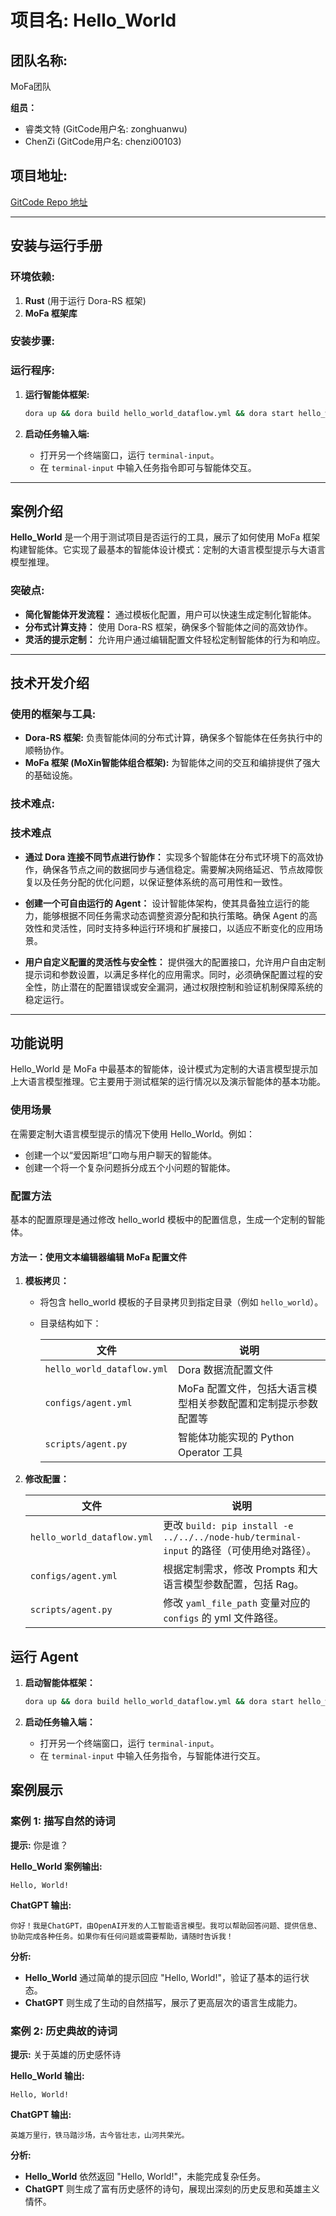 # **项目名: Hello_World**

## **团队名称:**

MoFa团队

**组员：**

- 睿类文特 (GitCode用户名: zonghuanwu)
- ChenZi (GitCode用户名: chenzi00103)

## **项目地址:**

[GitCode Repo 地址](https://gitcode.com/moxin-org/mofa/overview)

------

## **安装与运行手册**

### **环境依赖:**

1. **Rust** (用于运行 Dora-RS 框架)
2. **MoFa 框架库**

### **安装步骤:**

### **运行程序:**

1. **运行智能体框架:**
   ```bash
   dora up && dora build hello_world_dataflow.yml && dora start hello_world_dataflow.yml
   ```

2. **启动任务输入端:**
   - 打开另一个终端窗口，运行 `terminal-input`。
   - 在 `terminal-input` 中输入任务指令即可与智能体交互。

------

## **案例介绍**

**Hello_World** 是一个用于测试项目是否运行的工具，展示了如何使用 MoFa 框架构建智能体。它实现了最基本的智能体设计模式：定制的大语言模型提示与大语言模型推理。

### **突破点:**

- **简化智能体开发流程：** 通过模板化配置，用户可以快速生成定制化智能体。
- **分布式计算支持：** 使用 Dora-RS 框架，确保多个智能体之间的高效协作。
- **灵活的提示定制：** 允许用户通过编辑配置文件轻松定制智能体的行为和响应。

------

## **技术开发介绍**

### **使用的框架与工具:**

- **Dora-RS 框架:** 负责智能体间的分布式计算，确保多个智能体在任务执行中的顺畅协作。
- **MoFa 框架 (MoXin智能体组合框架):** 为智能体之间的交互和编排提供了强大的基础设施。

### **技术难点:**

### **技术难点**

- **通过 Dora 连接不同节点进行协作：**
  实现多个智能体在分布式环境下的高效协作，确保各节点之间的数据同步与通信稳定。需要解决网络延迟、节点故障恢复以及任务分配的优化问题，以保证整体系统的高可用性和一致性。

- **创建一个可自由运行的 Agent：**
  设计智能体架构，使其具备独立运行的能力，能够根据不同任务需求动态调整资源分配和执行策略。确保 Agent 的高效性和灵活性，同时支持多种运行环境和扩展接口，以适应不断变化的应用场景。

- **用户自定义配置的灵活性与安全性：**
  提供强大的配置接口，允许用户自由定制提示词和参数设置，以满足多样化的应用需求。同时，必须确保配置过程的安全性，防止潜在的配置错误或安全漏洞，通过权限控制和验证机制保障系统的稳定运行。

------

## **功能说明**

Hello_World 是 MoFa 中最基本的智能体，设计模式为定制的大语言模型提示加上大语言模型推理。它主要用于测试框架的运行情况以及演示智能体的基本功能。

### **使用场景**

在需要定制大语言模型提示的情况下使用 Hello_World。例如：

- 创建一个以“爱因斯坦”口吻与用户聊天的智能体。
- 创建一个将一个复杂问题拆分成五个小问题的智能体。

### **配置方法**

基本的配置原理是通过修改 hello_world 模板中的配置信息，生成一个定制的智能体。

#### **方法一：使用文本编辑器编辑 MoFa 配置文件**

1. **模板拷贝：**
   - 将包含 hello_world 模板的子目录拷贝到指定目录（例如 `hello_world`）。
   - 目录结构如下：

     | 文件                          | 说明                                                         |
     |-------------------------------|--------------------------------------------------------------|
     | `hello_world_dataflow.yml`    | Dora 数据流配置文件                                           |
     | `configs/agent.yml`           | MoFa 配置文件，包括大语言模型相关参数配置和定制提示参数配置等 |
     | `scripts/agent.py`            | 智能体功能实现的 Python Operator 工具                        |


2. **修改配置：**

   | 文件                            | 说明                                                         |
   |---------------------------------|--------------------------------------------------------------|
   | `hello_world_dataflow.yml`      | 更改 `build: pip install -e ../../../node-hub/terminal-input` 的路径（可使用绝对路径）。 |
   | `configs/agent.yml`             | 根据定制需求，修改 Prompts 和大语言模型参数配置，包括 Rag。 |
   | `scripts/agent.py`              | 修改 `yaml_file_path` 变量对应的 `configs` 的 yml 文件路径。   |



## **运行 Agent**

1. **启动智能体框架：**
   ```bash
   dora up && dora build hello_world_dataflow.yml && dora start hello_world_dataflow.yml
   ```

2. **启动任务输入端：**
   - 打开另一个终端窗口，运行 `terminal-input`。
   - 在 `terminal-input` 中输入任务指令，与智能体进行交互。


## **案例展示**

### **案例 1: 描写自然的诗词**

**提示:** 你是谁？

**Hello_World 案例输出:**
```
Hello, World!
```

**ChatGPT 输出:**
```
你好！我是ChatGPT，由OpenAI开发的人工智能语言模型。我可以帮助回答问题、提供信息、协助完成各种任务。如果你有任何问题或需要帮助，请随时告诉我！
```

**分析:**

- **Hello_World** 通过简单的提示回应 "Hello, World!"，验证了基本的运行状态。
- **ChatGPT** 则生成了生动的自然描写，展示了更高层次的语言生成能力。

### **案例 2: 历史典故的诗词**

**提示:** 关于英雄的历史感怀诗

**Hello_World 输出:**
```
Hello, World!
```

**ChatGPT 输出:**
```
英雄万里行，铁马踏沙场，古今皆壮志，山河共荣光。
```

**分析:**

- **Hello_World** 依然返回 "Hello, World!"，未能完成复杂任务。
- **ChatGPT** 则生成了富有历史感怀的诗句，展现出深刻的历史反思和英雄主义情怀。


